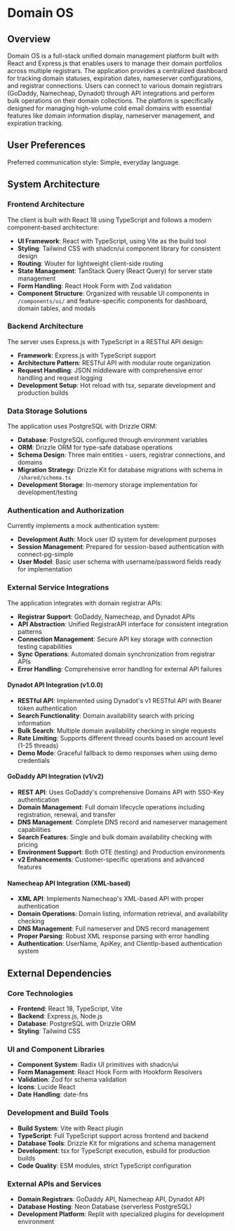 # Domain OS

## Overview

Domain OS is a full-stack unified domain management platform built with React and Express.js that enables users to manage their domain portfolios across multiple registrars. The application provides a centralized dashboard for tracking domain statuses, expiration dates, nameserver configurations, and registrar connections. Users can connect to various domain registrars (GoDaddy, Namecheap, Dynadot) through API integrations and perform bulk operations on their domain collections. The platform is specifically designed for managing high-volume cold email domains with essential features like domain information display, nameserver management, and expiration tracking.

## User Preferences

Preferred communication style: Simple, everyday language.

## System Architecture

### Frontend Architecture
The client is built with React 18 using TypeScript and follows a modern component-based architecture:

- **UI Framework**: React with TypeScript, using Vite as the build tool
- **Styling**: Tailwind CSS with shadcn/ui component library for consistent design
- **Routing**: Wouter for lightweight client-side routing
- **State Management**: TanStack Query (React Query) for server state management
- **Form Handling**: React Hook Form with Zod validation
- **Component Structure**: Organized with reusable UI components in `/components/ui/` and feature-specific components for dashboard, domain tables, and modals

### Backend Architecture
The server uses Express.js with TypeScript in a RESTful API design:

- **Framework**: Express.js with TypeScript support
- **Architecture Pattern**: RESTful API with modular route organization
- **Request Handling**: JSON middleware with comprehensive error handling and request logging
- **Development Setup**: Hot reload with tsx, separate development and production builds

### Data Storage Solutions
The application uses PostgreSQL with Drizzle ORM:

- **Database**: PostgreSQL configured through environment variables
- **ORM**: Drizzle ORM for type-safe database operations
- **Schema Design**: Three main entities - users, registrar connections, and domains
- **Migration Strategy**: Drizzle Kit for database migrations with schema in `/shared/schema.ts`
- **Development Storage**: In-memory storage implementation for development/testing

### Authentication and Authorization
Currently implements a mock authentication system:

- **Development Auth**: Mock user ID system for development purposes
- **Session Management**: Prepared for session-based authentication with connect-pg-simple
- **User Model**: Basic user schema with username/password fields ready for implementation

### External Service Integrations
The application integrates with domain registrar APIs:

- **Registrar Support**: GoDaddy, Namecheap, and Dynadot APIs
- **API Abstraction**: Unified RegistrarAPI interface for consistent integration patterns
- **Connection Management**: Secure API key storage with connection testing capabilities
- **Sync Operations**: Automated domain synchronization from registrar APIs
- **Error Handling**: Comprehensive error handling for external API failures

#### Dynadot API Integration (v1.0.0)
- **RESTful API**: Implemented using Dynadot's v1 RESTful API with Bearer token authentication
- **Search Functionality**: Domain availability search with pricing information
- **Bulk Search**: Multiple domain availability checking in single requests
- **Rate Limiting**: Supports different thread counts based on account level (1-25 threads)
- **Demo Mode**: Graceful fallback to demo responses when using demo credentials

#### GoDaddy API Integration (v1/v2)
- **REST API**: Uses GoDaddy's comprehensive Domains API with SSO-Key authentication
- **Domain Management**: Full domain lifecycle operations including registration, renewal, and transfer
- **DNS Management**: Complete DNS record and nameserver management capabilities
- **Search Features**: Single and bulk domain availability checking with pricing
- **Environment Support**: Both OTE (testing) and Production environments
- **v2 Enhancements**: Customer-specific operations and advanced features

#### Namecheap API Integration (XML-based)
- **XML API**: Implements Namecheap's XML-based API with proper authentication
- **Domain Operations**: Domain listing, information retrieval, and availability checking
- **DNS Management**: Full nameserver and DNS record management
- **Proper Parsing**: Robust XML response parsing with error handling
- **Authentication**: UserName, ApiKey, and ClientIp-based authentication system

## External Dependencies

### Core Technologies
- **Frontend**: React 18, TypeScript, Vite
- **Backend**: Express.js, Node.js
- **Database**: PostgreSQL with Drizzle ORM
- **Styling**: Tailwind CSS

### UI and Component Libraries
- **Component System**: Radix UI primitives with shadcn/ui
- **Form Management**: React Hook Form with Hookform Resolvers
- **Validation**: Zod for schema validation
- **Icons**: Lucide React
- **Date Handling**: date-fns

### Development and Build Tools
- **Build System**: Vite with React plugin
- **TypeScript**: Full TypeScript support across frontend and backend
- **Database Tools**: Drizzle Kit for migrations and schema management
- **Development**: tsx for TypeScript execution, esbuild for production builds
- **Code Quality**: ESM modules, strict TypeScript configuration

### External APIs and Services
- **Domain Registrars**: GoDaddy API, Namecheap API, Dynadot API
- **Database Hosting**: Neon Database (serverless PostgreSQL)
- **Development Platform**: Replit with specialized plugins for development environment